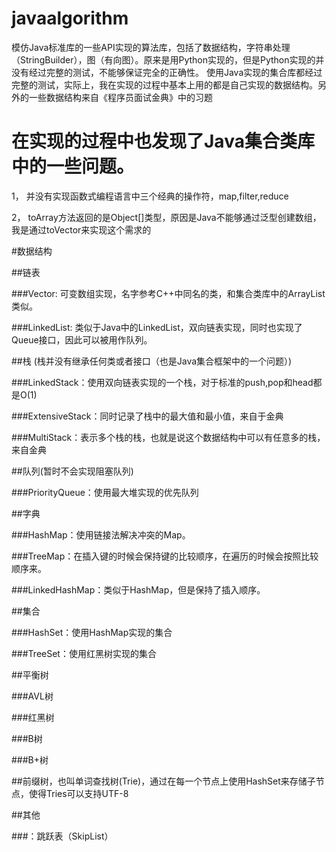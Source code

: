 javaalgorithm
========

模仿Java标准库的一些API实现的算法库，包括了数据结构，字符串处理（StringBuilder），图（有向图）。原来是用Python实现的，但是Python实现的并没有经过完整的测试，不能够保证完全的正确性。
使用Java实现的集合库都经过完整的测试，实际上，我在实现的过程中基本上用的都是自己实现的数据结构。另外的一些数据结构来自《程序员面试金典》中的习题

在实现的过程中也发现了Java集合类库中的一些问题。
=========

1， 并没有实现函数式编程语言中三个经典的操作符，map,filter,reduce

2， toArray方法返回的是Object[]类型，原因是Java不能够通过泛型创建数组，我是通过toVector来实现这个需求的

#数据结构

##链表

###Vector: 可变数组实现，名字参考C++中同名的类，和集合类库中的ArrayList类似。

###LinkedList:  类似于Java中的LinkedList，双向链表实现，同时也实现了Queue接口，因此可以被用作队列。

##栈 (栈并没有继承任何类或者接口（也是Java集合框架中的一个问题）)

###LinkedStack：使用双向链表实现的一个栈，对于标准的push,pop和head都是O(1)

###ExtensiveStack：同时记录了栈中的最大值和最小值，来自于金典

###MultiStack：表示多个栈的栈，也就是说这个数据结构中可以有任意多的栈，来自金典

##队列(暂时不会实现阻塞队列)

###PriorityQueue：使用最大堆实现的优先队列

##字典

###HashMap：使用链接法解决冲突的Map。

###TreeMap：在插入键的时候会保持键的比较顺序，在遍历的时候会按照比较顺序来。

###LinkedHashMap：类似于HashMap，但是保持了插入顺序。

##集合

###HashSet：使用HashMap实现的集合

###TreeSet：使用红黑树实现的集合

##平衡树

###AVL树

###红黑树

###B树

###B+树

##前缀树，也叫单词查找树(Trie)，通过在每一个节点上使用HashSet来存储子节点，使得Tries可以支持UTF-8

##其他

###：跳跃表（SkipList）
